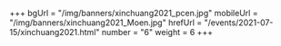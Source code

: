 +++
bgUrl = "/img/banners/xinchuang2021_pcen.jpg"
mobileUrl = "/img/banners/xinchuang2021_Moen.jpg"
hrefUrl = "/events/2021-07-15/xinchuang2021.html"
number = "6"
weight =  6
+++